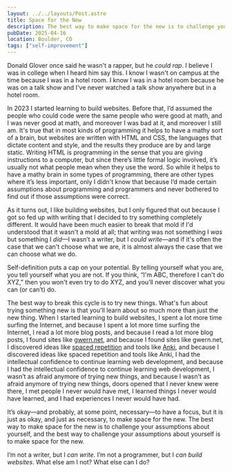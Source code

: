```yaml
---
layout: ../../layouts/Post.astro
title: Space for the New
description: The best way to make space for the new is to challenge your assumptions about yourself, and the best way to challenge your assumptions about yourself is to make space for the new.
pubDate: 2025-04-16
location: Boulder, CO
tags: ["self-improvement"]
---
```


Donald Glover once said he wasn't a rapper, but he *could rap*. I believe I was in college when I heard him say this. I know I wasn't on campus at the time because I was in a hotel room. I know I was in a hotel room because he was on a talk show and I've never watched a talk show anywhere but in a hotel room.

In 2023 I started learning to build websites. Before that, I’d assumed the people who could code were the same people who were good at math, and I was never good at math, and moreover I was bad at it, and moreover I still am. It's true that in most kinds of programming it helps to have a mathy sort of a brain, but websites are written with HTML and CSS, the languages that dictate content and style, and the results they produce are by and large static. Writing HTML is programming in the sense that you are giving instructions to a computer, but since there’s little formal logic involved, it’s usually not what people mean when they use the word. So while it helps to have a mathy brain in some types of programming, there are other types where it’s less important, only I didn't know that because I’d made certain assumptions about programming and programmers and never bothered to find out if those assumptions were correct.

As it turns out, I like building websites, but I only figured that out because I got so fed up with writing that I decided to try something completely different. It would have been much easier to break that mold if I'd understood that it wasn't a mold at all; that writing was not something I *was* but something I *did*—I wasn’t a writer, but I *could write*—and if it's often the case that we can't choose what we are, it is almost always the case that we can choose what we do.

Self-definition puts a cap on your potential. By telling yourself what you are, you tell yourself what you are not. If you think, “I'm ABC, therefore I can't do XYZ,” then you won't even try to do XYZ, and you’ll never discover what you can (or can’t) do.

The best way to break this cycle is to try new things. What's fun about trying something new is that you'll learn about so much more than just the new thing. When I started learning to build websites, I spent a lot more time surfing the Internet, and because I spent a lot more time surfing the Internet, I read a lot more blog posts, and because I read a lot more blog posts, I found sites like [gwern.net](https://gwern.net/), and because I found sites like gwern.net, I discovered ideas like [spaced repetition](https://en.wikipedia.org/wiki/Spaced_repetition) and tools like [Anki](https://apps.ankiweb.net/), and because I discovered ideas like spaced repetition and tools like Anki, I had the intellectual confidence to continue learning web development, and because I had the intellectual confidence to continue learning web development, I wasn’t as afraid anymore of trying new things, and because I wasn't as afraid anymore of trying new things, doors opened that I never knew were there, I met people I never would have met, I learned things I never would have learned, and I had experiences I never would have had.

It’s okay—and probably, at some point, necessary—to have a focus, but it is just as okay, and just as necessary, to make space for the new. The best way to make space for the new is to challenge your assumptions about yourself, and the best way to challenge your assumptions about yourself is to make space for the new.

I’m not a writer, but I *can write.* I’m not a programmer, but I *can build websites*. What else am I not? What else can I do?
